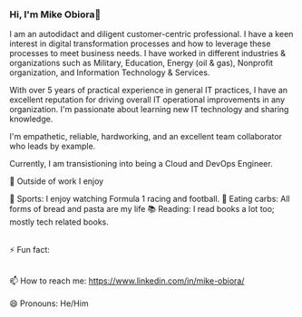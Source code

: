 ### Hi, I'm Mike Obiora👋 

I am an autodidact and diligent customer-centric professional. I have a keen interest in digital transformation processes and how to leverage these processes to meet business needs. I have worked in different industries & organizations such as Military, Education, Energy (oil & gas), Nonprofit organization, and Information Technology & Services.

With over 5 years of practical experience in general IT practices, I have an excellent reputation for driving overall IT operational improvements in any organization. I'm passionate about learning new IT technology and sharing knowledge.

I'm empathetic, reliable, hardworking, and an excellent team collaborator who leads by example.

Currently, I am transistioning into being a Cloud and DevOps Engineer. 


👀 Outside of work I enjoy

👗 Sports: I enjoy watching Formula 1 racing and football. 
🍞 Eating carbs: All forms of bread and pasta are my life
📚 Reading: I read books a lot too; mostly tech related books. 

<br>⚡ Fun fact: <br>


<br>📫 How to reach me: https://www.linkedin.com/in/mike-obiora/ <br>
<br>😄 Pronouns: He/Him <br>
